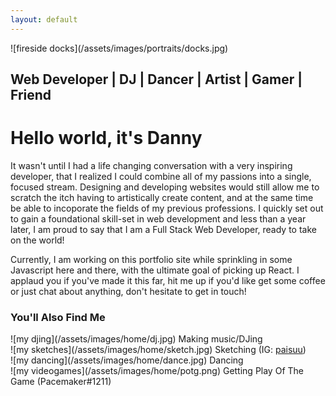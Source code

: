 ```yaml
---
layout: default
---
```


<div class="portrait" markdown="1">
  ![fireside docks](/assets/images/portraits/docks.jpg)
  <h2> Web Developer | DJ | Dancer | Artist | Gamer | Friend  </h2>
</div>

<div class="about-text">
  <h1>Hello world, it's Danny</h1>

  <!-- <p>
    I've spent a great portion of my life looking for a craft that would allow me to consistently create experiences for others to enjoy.
    This search led me to explore many different possibilities; I spent a good chunk of time looking to contribute to the world through the power of science,
    vying to become an environmental scientist that would analyze the air, water and soil, as well as come up with sustainable
    solutions with alternative energy.
  </p>

  <p>
     Along with that, I was also able to dive into the art of DJing. I started off by playing out at small events like house parties
     and public venues, which eventually opened up opportunies for me to perform at corporate events and weddings. At certain
     points in my life, I had entertained the idea of becoming a professional gamer, a photographer, a film-maker, a dancer, a chef, the list
     goes on!
  </p> -->

  <p>
    It wasn't until I had a life changing conversation with a very inspiring developer, that I realized I could combine all of my passions
    into a single, focused stream. Designing and developing websites would still allow me to scratch the itch having to artistically
    create content, and at the same time be able to incoporate the fields of my previous professions. I quickly set out to
    gain a foundational skill-set in web development and less than a year later, I am proud to say that I am a Full Stack Web Developer,
    ready to take on the world!
  </p>

  <p>
    Currently, I am working on this portfolio site while sprinkling in some Javascript here and there, with the ultimate goal of picking up React. I applaud you if you've made it this far, hit me up if you'd like get some coffee or just
    chat about anything, don't hesitate to get in touch!
  </p>
</div>

<div class="other">
  <h3>You'll Also Find Me</h3>
</div>

<div class="about-container">
  <div class="about-item" markdown="1">
   ![my djing](/assets/images/home/dj.jpg)
   Making music/DJing
  </div>
  <div class="about-item" markdown="1">
   ![my sketches](/assets/images/home/sketch.jpg)
   Sketching (IG: <a href="https://www.instagram.com/paisuu/" class="link">paisuu</a>)
  </div>  
  <div class="about-item" markdown="1">
   ![my dancing](/assets/images/home/dance.jpg)
   Dancing
  </div>
  <div class="about-item" markdown="1">
   ![my videogames](/assets/images/home/potg.png)
   Getting Play Of The Game (Pacemaker#1211)
  </div>
</div>
